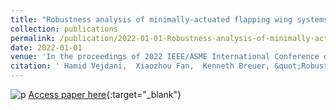 ```yaml
---
title: "Robustness analysis of minimally-actuated flapping wing systems due to aerodynamic modeling uncertainty"
collection: publications
permalink: /publication/2022-01-01-Robustness-analysis-of-minimally-actuated-flapping-wing-systems-due-to-aerodynamic-modeling-uncertainty
date: 2022-01-01
venue: 'In the proceedings of 2022 IEEE/ASME International Conference on Advanced Intelligent Mechatronics (AIM)'
citation: ' Hamid Vejdani,  Xiaozhou Fan,  Kenneth Breuer, &quot;Robustness analysis of minimally-actuated flapping wing systems due to aerodynamic modeling uncertainty.&quot; In the proceedings of 2022 IEEE/ASME International Conference on Advanced Intelligent Mechatronics (AIM), 2022.'
---
```

![p](http://xiaozhoufan.github.io/images/2022_Vejdani_C_preview.png)
[Access paper here](http://xiaozhoufan.github.io/files/2022_C_Vejdani_Robustness_analysis_of_minimally-actuated_flapping_wing_systems_due_to_aerodynamic_modeling_uncertainty.pdf){:target="_blank"}

